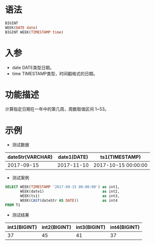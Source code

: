 # 语法

```sql
BIGINT
WEEK(DATE date)
BIGINT WEEK(TIMESTAMP time)
```

# 入参

- date DATE类型日期。
- time TIMESTAMP类型，时间戳格式的日期。

# 功能描述

计算指定日期在一年中的第几周，周数取值区间 1~53。

# 示例

- 测试数据

| dateStr(VARCHAR) | date1(DATE) | ts1(TIMESTAMP) |
| --- | --- | --- |
| 2017-09-15 | 2017-11-10 | 2017-10-15 00:00:00 |

- 测试案例

```sql
SELECT WEEK(TIMESTAMP '2017-09-15 00:00:00') as int1,
       WEEK(date1)                           as int2,
       WEEK(ts1)                             as int3,
       WEEK(CAST(dateStr AS DATE))           as int4
FROM T1
```

- 测试结果

| int1(BIGINT) | int2(BIGINT) | int3(BIGINT) | int4(BIGINT) |
| --- | --- | --- | --- |
| 37 | 45 | 41 | 37 |


